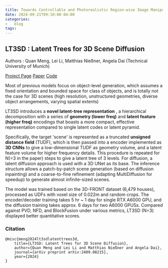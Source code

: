 ```yaml
---
title: Towards Controllable and Photorealistic Region-wise Image Manipulation
date: 2024-09-21T09:10:00-04:00  
categories:
-   blog  
tags:
---
```


## LT3SD : Latent Trees for 3D Scene Diffusion

Authors : Quan Meng, Lei Li, Matthias Nießner, Angela Dai 
(Technical University of Munich)

[Project Page](https://quan-meng.github.io/projects/lt3sd) [Paper](https://arxiv.org/pdf/2409.08215) [Code](https://github.com/quan-meng/lt3sd)


Most of previous models focus on object-level generation, which assumes a fixed orientation and bounded space for class of objects, and is totally not the case for 3D scenes (high resolution, unstructured geometries, diverse object arrangements, varying spatial extents)

LT3SD introduces a **novel latent-tree representation** , a hierarchical decomposition with a series of **geometry (lower freq)** and **latent feature (higher freq)** encodings that boasts a more compact, effective representation compared to single latent codes or latent pyramid.

Specifically, the target 'scene' is represented as a truncated **unsigned distance field** (TUDF), which is then passed into a encoder implemented as **3D CNNs** to give a low-dimensional TUDF as geometry volume, and a latent feature volume for higher frequency details. This procedure is repeated for N(=3 in the paper) steps to give a latent tree of 3 levels. For diffusion, a latent diffusion approach is used with a 3D UNet as its base. The inference structure allows a patch-by-patch scene generation (based on diffusion inpainting) and a coarse-to-fine refinement (adapting MultiDiffusion for speedup) to generate almost infinite-sized scenes.

The model was trained based on the 3D-FRONT dataset (6,479 houses), processed as UDFs with voxel size of 0.022m and random crops. The encoder/decoder training takes 5 hr ~ 1 day for single RTX A6000 GPU, and the diffusion training takes approx. 6 days for two A6000 GPUSs. Compared against PVD, NFD, and BlockFusion under various metrics, LT3SD (N=3) displayed better quantitative scores.



### Citation

```
@misc{meng2024lt3sdlatenttrees3d,
	title={LT3SD: Latent Trees for 3D Scene Diffusion}, 
	author={Quan Meng and Lei Li and Matthias Nießner and Angela Dai},
	journal={arXiv preprint arXiv:2409.08215},
	year={2024}
}
```